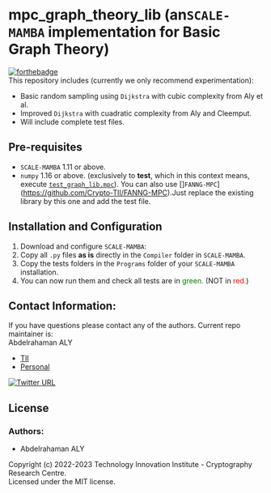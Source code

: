 # mpc_graph_theory_lib (an`SCALE-MAMBA` implementation for Basic Graph Theory)

[![forthebadge](https://forthebadge.com/images/badges/built-by-codebabes.svg)](https://cryptography.tii.ae/about-us)\
This repository includes (currently we only recommend experimentation):

* Basic random sampling using `Dijkstra` with cubic complexity from Aly et al.
* Improved `Dijkstra` with cuadratic complexity from Aly and Cleemput.
* Will include complete test files.

## Pre-requisites
* `SCALE-MAMBA` 1.11 or above. 
* `numpy` 1.16 or above. (exclusively to __test__, which in this context means, execute [`test_graph_lib.mpc`](Programs/test_graph/test_graph.mpc)). You can also use []`FANNG-MPC`](https://github.com/Crypto-TII/FANNG-MPC).Just replace the existing library by this one and add the test file.

## Installation and Configuration
1. Download and configure `SCALE-MAMBA`:
2. Copy all  `.py` files __as is__ directly in the `Compiler` folder in `SCALE-MAMBA`. 
3. Copy the tests folders in the `Programs` folder of your `SCALE-MAMBA` installation. 
4. You can now run them and check all tests are in <span style='color:green'>green.</span> (NOT in <span style='color:red'>red.</span>)

## Contact Information:
If you have questions please contact any of the authors. Current repo maintainer is:\
Abdelrahaman ALY
  * [TII](mailto:abdelrahaman.aly@tii.ae) 
  * [Personal](mailto:abdelrahaman.aly@gmail.ae) 
 
[![Twitter URL](https://img.shields.io/twitter/url/https/twitter.com/abdito_8.svg?style=social&label=Follow%20%40abdito_8)](https://twitter.com/abdito_8)
## License
### Authors: 
* Abdelrahaman ALY


Copyright (c) 2022-2023 Technology Innovation Institute - Cryptography Research Centre.\
Licensed under the MIT license.

